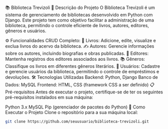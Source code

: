 📚 Biblioteca Trevizoli
📝 Descrição do Projeto
O Biblioteca Trevizoli é um sistema de gerenciamento de bibliotecas desenvolvido em Python com Django. Este projeto tem como objetivo facilitar a administração de uma biblioteca, permitindo o controle eficiente de livros, autores, editores, gêneros e usuários.

⚙️ Funcionalidades
CRUD Completo:
📖 Livros: Adicione, edite, visualize e exclua livros do acervo da biblioteca.
✍️ Autores: Gerencie informações sobre os autores, incluindo biografias e obras publicadas.
🏢 Editores: Mantenha registros dos editores associados aos livros.
📚 Gêneros: Classifique os livros em diferentes gêneros literários.
👤 Usuários: Cadastre e gerencie usuários da biblioteca, permitindo o controle de empréstimos e devoluções.
🛠️ Tecnologias Utilizadas
Backend: Python, Django
Banco de Dados: MySQL
Frontend: HTML, CSS (framework CSS a ser definido)
📋 Pré-requisitos
Antes de executar o projeto, certifique-se de ter os seguintes pré-requisitos instalados em sua máquina:

Python 3.x
MySQL
Pip (gerenciador de pacotes do Python)
🚀 Como Executar o Projeto
Clone o repositório para a sua máquina local:
   ```bash
   git clone https://github.com/seuusuario/biblioteca-trevizoli.git
